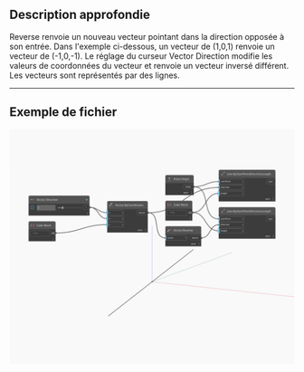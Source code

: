 ## Description approfondie
Reverse renvoie un nouveau vecteur pointant dans la direction opposée à son entrée. Dans l'exemple ci-dessous, un vecteur de (1,0,1) renvoie un vecteur de (-1,0,-1). Le réglage du curseur Vector Direction modifie les valeurs de coordonnées du vecteur et renvoie un vecteur inversé différent. Les vecteurs sont représentés par des lignes.
___
## Exemple de fichier

![Reverse](./Autodesk.DesignScript.Geometry.Vector.Reverse_img.jpg)

